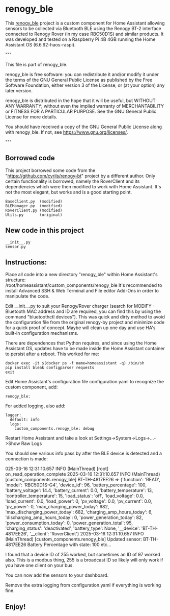 # renogy_ble

This [renogy_ble](https://github.com/realrube/renogy_ble/edit/main) project is a custom component for Home Assistant allowing sensors to be collected via Bluetooth BLE using the Renogy BT-2 interface connected to Renogy Rover (in my case RBC50D1S) and similar products.  It was developed and tested on a Raspberry Pi 4B 4GB running the Home Assistant OS (6.6.62-haos-raspi).

"""

This file is part of renogy_ble.

renogy_ble is free software: you can redistribute it and/or modify
it under the terms of the GNU General Public License as published by
the Free Software Foundation, either version 3 of the License, or
(at your option) any later version.

renogy_ble is distributed in the hope that it will be useful,
but WITHOUT ANY WARRANTY; without even the implied warranty of
MERCHANTABILITY or FITNESS FOR A PARTICULAR PURPOSE. See the
GNU General Public License for more details.

You should have received a copy of the GNU General Public License
along with renogy_ble. If not, see <https://www.gnu.org/licenses/>.

"""


## Borrowed code

This project borrowed some code from the "https://github.com/cyrils/renogy-bt" project by a different author.  Only certain functionality is borrowed, namely the RoverClient and its dependencies which were then modified to work with Home Assistant.  It's not the most elegant, but works and is a good starting point.

    BaseClient.py  (modified)
    BLEManager.py  (modified)
    RoverClient.py (modified)
    Utils.py       (original)

## New code in this project

    __init__.py
    sensor.py

## Instructions:

Place all code into a new directory "renogy_ble" within Home Assistant's structure:  
/root/homeassistant/custom_components/renogy_ble
It's recommended to install Advanced SSH & Web Terminal and File editor Add-Ons in order to manipulate the code.

Edit \_\_init__.py to suit your Renogy/Rover charger (search for MODIFY - Bluetooth MAC address and ID are required, you can find this by using the command "bluetoothctl devices").  This was quick and dirty method to avoid the configuration file from the original renogy-by project and minimize code for a quick proof of concept.  Maybe will clean up one day and use HA's built-in configuration mechanisms.

There are dependences that Python requires, and since using the Home Assistant OS, updates have to be made inside the Home Assistant container to persist after a reboot.  This worked for me:

    docker exec -it $(docker ps -f name=homeassistant -q) /bin/sh
    pip install bleak configparser requests
    exit

Edit Home Assistant's configuration file configuration.yaml to recognize the custom component, add:

    renogy_ble:

For added logging, also add:

    logger:
      default: info
      logs:
        custom_components.renogy_ble: debug

Restart Home Assistant and take a look at Settings->System->Logs->...->Show Raw Logs

You should see various info pass by after the BLE device is detected and a connection is made:

025-03-16 12:31:10.657 INFO (MainThread) [root] on_read_operation_complete
2025-03-16 12:31:10.657 INFO (MainThread) [custom_components.renogy_ble] BT-TH-4817EE26 => {'function': 'READ', 'model': 'RBC50D1S-G4', 'device_id': 96, 'battery_percentage': 100, 'battery_voltage': 14.4, 'battery_current': 0.0, 'battery_temperature': 13, 'controller_temperature': 15, 'load_status': 'off', 'load_voltage': 0.0, 'load_current': 0.0, 'load_power': 0, 'pv_voltage': 0.0, 'pv_current': 0.0, 'pv_power': 0, 'max_charging_power_today': 682, 'max_discharging_power_today': 682, 'charging_amp_hours_today': 6, 'discharging_amp_hours_today': 0, 'power_generation_today': 82, 'power_consumption_today': 0, 'power_generation_total': 95, 'charging_status': 'deactivated', 'battery_type': None, '__device': 'BT-TH-4817EE26', '__client': 'RoverClient'}
2025-03-16 12:31:10.657 INFO (MainThread) [custom_components.renogy_ble] Updated sensor: BT-TH-4817EE26 Battery Percentage with state: 100
etc...

I found that a device ID of 255 worked, but sometimes an ID of 97 worked also.  This is a modbus thing, 255 is a broadcast ID so likely will only work if you have one client on your bus.

You can now add the sensors to your dashboard.

Remove the extra logging from configuration.yaml if everything is working fine.

## Enjoy!
